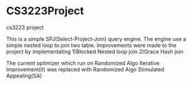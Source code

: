 # CS3223Project
cs3223 project

This is a simple SPJ(Select-Project-Join) query engine. The engine use a simple nested loop to join two table.
Improvements were made to the project by implementating
1)Blocked Nested loop join
2)Grace Hash join

The current optimizer which run on Randomized Algo Iterative Improvement(II) was replaced with Randomized Algo Stimulated Appealing(SA)
